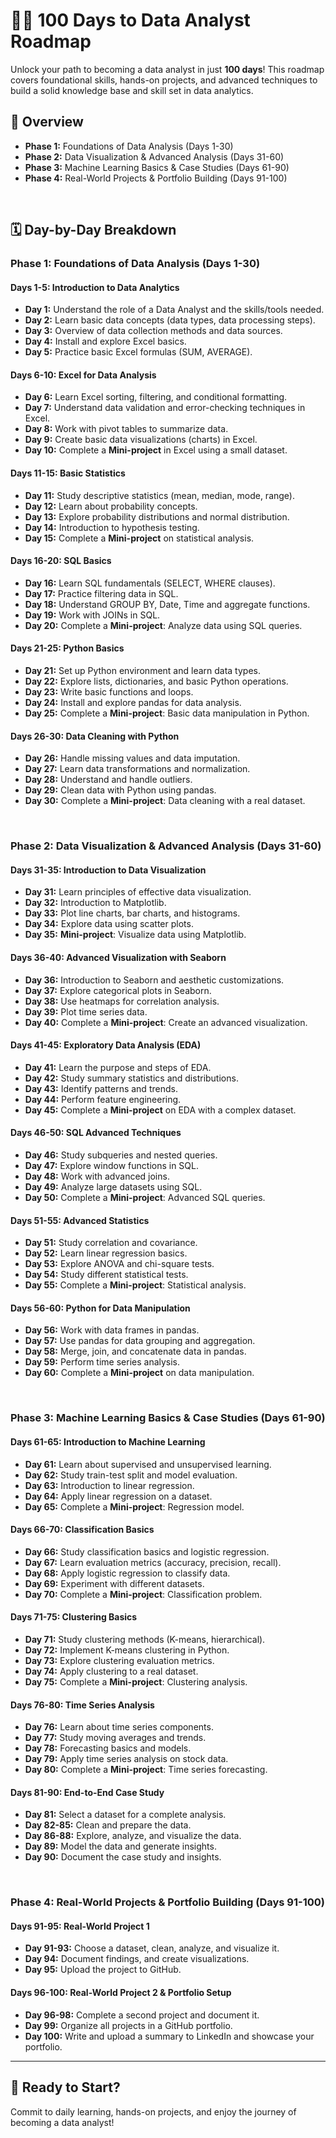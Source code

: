 

# 🧑‍💻 100 Days to Data Analyst Roadmap

Unlock your path to becoming a data analyst in just **100 days**! This roadmap covers foundational skills, hands-on projects, and advanced techniques to build a solid knowledge base and skill set in data analytics.

## 📅 Overview

- **Phase 1:** Foundations of Data Analysis (Days 1-30)
- **Phase 2:** Data Visualization & Advanced Analysis (Days 31-60)
- **Phase 3:** Machine Learning Basics & Case Studies (Days 61-90)
- **Phase 4:** Real-World Projects & Portfolio Building (Days 91-100)

<br/>

## 🗓️ Day-by-Day Breakdown



### **Phase 1: Foundations of Data Analysis (Days 1-30)**



#### Days 1-5: Introduction to Data Analytics
- **Day 1:** Understand the role of a Data Analyst and the skills/tools needed.
- **Day 2:** Learn basic data concepts (data types, data processing steps).
- **Day 3:** Overview of data collection methods and data sources.
- **Day 4:** Install and explore Excel basics.
- **Day 5:** Practice basic Excel formulas (SUM, AVERAGE).

#### Days 6-10: Excel for Data Analysis
- **Day 6:** Learn Excel sorting, filtering, and conditional formatting.
- **Day 7:** Understand data validation and error-checking techniques in Excel.
- **Day 8:** Work with pivot tables to summarize data.
- **Day 9:** Create basic data visualizations (charts) in Excel.
- **Day 10:** Complete a **Mini-project** in Excel using a small dataset.

#### Days 11-15: Basic Statistics
- **Day 11:** Study descriptive statistics (mean, median, mode, range).
- **Day 12:** Learn about probability concepts.
- **Day 13:** Explore probability distributions and normal distribution.
- **Day 14:** Introduction to hypothesis testing.
- **Day 15:** Complete a **Mini-project** on statistical analysis.

#### Days 16-20: SQL Basics
- **Day 16:** Learn SQL fundamentals (SELECT, WHERE clauses).
- **Day 17:** Practice filtering data in SQL.
- **Day 18:** Understand GROUP BY, Date, Time and aggregate functions.
- **Day 19:** Work with JOINs in SQL.
- **Day 20:** Complete a **Mini-project**: Analyze data using SQL queries.

#### Days 21-25: Python Basics
- **Day 21:** Set up Python environment and learn data types.
- **Day 22:** Explore lists, dictionaries, and basic Python operations.
- **Day 23:** Write basic functions and loops.
- **Day 24:** Install and explore pandas for data analysis.
- **Day 25:** Complete a **Mini-project**: Basic data manipulation in Python.

#### Days 26-30: Data Cleaning with Python
- **Day 26:** Handle missing values and data imputation.
- **Day 27:** Learn data transformations and normalization.
- **Day 28:** Understand and handle outliers.
- **Day 29:** Clean data with Python using pandas.
- **Day 30:** Complete a **Mini-project**: Data cleaning with a real dataset.

<br/>

### **Phase 2: Data Visualization & Advanced Analysis (Days 31-60)**


#### Days 31-35: Introduction to Data Visualization
- **Day 31:** Learn principles of effective data visualization.
- **Day 32:** Introduction to Matplotlib.
- **Day 33:** Plot line charts, bar charts, and histograms.
- **Day 34:** Explore data using scatter plots.
- **Day 35:** **Mini-project**: Visualize data using Matplotlib.

#### Days 36-40: Advanced Visualization with Seaborn
- **Day 36:** Introduction to Seaborn and aesthetic customizations.
- **Day 37:** Explore categorical plots in Seaborn.
- **Day 38:** Use heatmaps for correlation analysis.
- **Day 39:** Plot time series data.
- **Day 40:** Complete a **Mini-project**: Create an advanced visualization.

#### Days 41-45: Exploratory Data Analysis (EDA)
- **Day 41:** Learn the purpose and steps of EDA.
- **Day 42:** Study summary statistics and distributions.
- **Day 43:** Identify patterns and trends.
- **Day 44:** Perform feature engineering.
- **Day 45:** Complete a **Mini-project** on EDA with a complex dataset.

#### Days 46-50: SQL Advanced Techniques
- **Day 46:** Study subqueries and nested queries.
- **Day 47:** Explore window functions in SQL.
- **Day 48:** Work with advanced joins.
- **Day 49:** Analyze large datasets using SQL.
- **Day 50:** Complete a **Mini-project**: Advanced SQL queries.

#### Days 51-55: Advanced Statistics
- **Day 51:** Study correlation and covariance.
- **Day 52:** Learn linear regression basics.
- **Day 53:** Explore ANOVA and chi-square tests.
- **Day 54:** Study different statistical tests.
- **Day 55:** Complete a **Mini-project**: Statistical analysis.

#### Days 56-60: Python for Data Manipulation
- **Day 56:** Work with data frames in pandas.
- **Day 57:** Use pandas for data grouping and aggregation.
- **Day 58:** Merge, join, and concatenate data in pandas.
- **Day 59:** Perform time series analysis.
- **Day 60:** Complete a **Mini-project** on data manipulation.

<br/>

### **Phase 3: Machine Learning Basics & Case Studies (Days 61-90)**



#### Days 61-65: Introduction to Machine Learning
- **Day 61:** Learn about supervised and unsupervised learning.
- **Day 62:** Study train-test split and model evaluation.
- **Day 63:** Introduction to linear regression.
- **Day 64:** Apply linear regression on a dataset.
- **Day 65:** Complete a **Mini-project**: Regression model.

#### Days 66-70: Classification Basics
- **Day 66:** Study classification basics and logistic regression.
- **Day 67:** Learn evaluation metrics (accuracy, precision, recall).
- **Day 68:** Apply logistic regression to classify data.
- **Day 69:** Experiment with different datasets.
- **Day 70:** Complete a **Mini-project**: Classification problem.

#### Days 71-75: Clustering Basics
- **Day 71:** Study clustering methods (K-means, hierarchical).
- **Day 72:** Implement K-means clustering in Python.
- **Day 73:** Explore clustering evaluation metrics.
- **Day 74:** Apply clustering to a real dataset.
- **Day 75:** Complete a **Mini-project**: Clustering analysis.

#### Days 76-80: Time Series Analysis
- **Day 76:** Learn about time series components.
- **Day 77:** Study moving averages and trends.
- **Day 78:** Forecasting basics and models.
- **Day 79:** Apply time series analysis on stock data.
- **Day 80:** Complete a **Mini-project**: Time series forecasting.

#### Days 81-90: End-to-End Case Study
- **Day 81:** Select a dataset for a complete analysis.
- **Day 82-85:** Clean and prepare the data.
- **Day 86-88:** Explore, analyze, and visualize the data.
- **Day 89:** Model the data and generate insights.
- **Day 90:** Document the case study and insights.

<br/>

### **Phase 4: Real-World Projects & Portfolio Building (Days 91-100)**


#### Days 91-95: Real-World Project 1
- **Day 91-93:** Choose a dataset, clean, analyze, and visualize it.
- **Day 94:** Document findings, and create visualizations.
- **Day 95:** Upload the project to GitHub.

#### Days 96-100: Real-World Project 2 & Portfolio Setup
- **Day 96-98:** Complete a second project and document it.
- **Day 99:** Organize all projects in a GitHub portfolio.
- **Day 100:** Write and upload a summary to LinkedIn and showcase your portfolio.

---

## 🎉 Ready to Start?

Commit to daily learning, hands-on projects, and enjoy the journey of becoming a data analyst!
